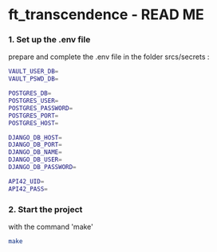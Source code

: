 # ft_transcendence - READ ME


### 1. **Set up the .env file**
prepare and complete the .env file in the folder srcs/secrets :

 ```bash
VAULT_USER_DB=
VAULT_PSWD_DB=

POSTGRES_DB=
POSTGRES_USER=
POSTGRES_PASSWORD=
POSTGRES_PORT=
POSTGRES_HOST=

DJANGO_DB_HOST=
DJANGO_DB_PORT=
DJANGO_DB_NAME=
DJANGO_DB_USER=
DJANGO_DB_PASSWORD=

API42_UID=
API42_PASS=
 ```

### 2. **Start the project**
with the command 'make'
 ```bash
 make
 ```